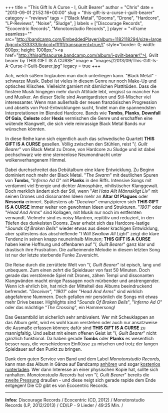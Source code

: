 +++
title = "This Gift Is A Curse - I, Guilt Bearer"
author = "Chris"
date = "2013-09-01 21:52:16+00:00"
slug = "this-gift-is-a-curse-i-guilt-bearer"
category = "reviews"
tags = ["Black Metal", "Dooms", "Drone", "Hardcore", "LP-Reviews", "Noise", "Sludge", ]
labels = ["Discourage Records", "Ecocentric Records", "Monotonstudio Records", ]
player = "<iframe seamless=\"\" src=\"http://bandcamp.com/EmbeddedPlayer/album=1182118294/size=large/bgcol=333333/linkcol=ffffff/transparent=true/\" style=\"border: 0; width: 600px; height: 1008px;\"><a href=\"http://thisgiftisacurse.bandcamp.com/album/i-gvilt-bearer\">I, Gvilt bearer by THIS GIFT IS A CURSE</a></iframe>"
image = "images//2013/09/This-Gift-Is-A-Curse-I-Guilt-Bearer.jpg"
legacy = true
+++

Ach, welch süßem Irrglauben man doch unterliegen kann. "Black Metal" - schwarze Musik. Dabei ist vieles in diesem Genre nur noch Make-Up und optisches Klischee. Vielleicht garniert mit dämlichen Plattitüden. Dass die finstere Musik hingegen mehr durch Attitüde lebt, vergisst so mancher Fan und Musiker. An dieser Stelle sind Avantgardisten und Stil-Mischer viel interessanter. Wenn man außerhalb der neuen französischen Progression und abseits von Post-Entwicklungen sucht, findet man die spannendsten Interpretationen im Blended Hardcore. Bands wie **Tombs**, **Planks**, **Downfall Of Gaia**, **Celeste** oder **Hexis** vermischen die Genre und erschaffen eine wütende Klangwelt, die sich viele reinrassige Black Metal Bands nur wünschen könnten.

In diese Reihe kann sich eigentlich auch das schwedische Quartett **THIS GIFT IS A CURSE** gesellen. Völlig zwischen den Stühlen, reist "_I, Guilt Bearer_" von Black Metal zu Drone, von Hardcore zu Sludge und ist dabei pechschwarz wie eine sternenlose Neumondnacht unter wolkenverhangenem Himmel.

Dabei durchschreitet das Debütalbum eine klare Entwicklung. Zu Beginn dominiert noch mehr der Black Metal. "_The Swarm_" mit deutlichen Spuren von **Tombs**, "_Inferno Ad O_" mit **Planks** in den Riffs. Intensive Songs mit verdammt viel Energie und dichter Atmosphäre, nihilistischer Klanggewalt. Doch merklich ändert sich der Stil, wenn "_Att Hata Allt Männskligt Liv_" mit seinen Drones und dissonanten Ideen mehr an **Altar Of Plagues** oder **Nesseria** erinnert. Spätestens ab "_Deceiver_" emanzipieren sich **THIS GIFT IS A CURSE** immer weiter von gewohnten Ideen und Strukturen. "_1901_" oder "_Head And Arms_" sind Kollagen, mit Musik nur noch im entfernten verwandt. Vielmehr sind es noisy Mantren, repititiv und reduziert, in den Ttiefen des dunkelsten Dooms. Zwar erhebt sich das Hardcore-lastige "_Sounds Of Broken Bells_" wieder etwas aus dieser krachigen Entwicklung, aber spätestens das abschießende "_I Will Swallow All Light_" zeigt die klare Tendenz in seinen knapp neuneinhalb Minuten; **THIS GIFT IS A CURSE** haben keine Hoffnung und offenbaren auf "_I, Guilt Bearer_" ganz klar und drastisch ihre Frustration. Die aufkeimende Melodie in diesem letzten Song ist nur der letzte sterbende Funke Zuversicht.

Die Reise durch die zerrüttete Welt von "_I, Guilt Bearer_" ist episch, lang und unbequem. Zum einen zehrt die Spieldauer von fast 50 Minuten. Doch gerade das verstörende Spiel mit Drones, zähen Tempi und dissonanten Klangwänden macht einige Passagen noch mürbender und anstrengender. Wenn ich ehrlich bin, hat mich der Mittelteil des Albums beeindruckend befremdet. "_Deceiver_", "_1901_" oder "_Head And Arms_" sind wirklich abgefahrene Nummern. Doch gefallen mir persönlich die Songs mit etwas mehr Drive besser. Highlights sind "_Sounds Of Broken Bells_", "_Inferno Ad O_" oder das mächtige "_The Crossing_", ein Hammersong!

Das Gesamtbild ist sicherlich sehr ambivalent. Wer mit Scheuklappen an das Album geht, wird es wohl kaum verstehen oder auch nur ansatzweise die Ausmaße erfassen können; dafür sind **THIS GIFT IS A CURSE** zu mannigfaltig. Und selbst mit einem offenen Geist ist "_I, Guilt Bearer_" nicht gänzlich funktional. Da haben gerade **Tombs** oder **Planks** es wesentlich besser raus, die verschiedenen Einflüsse zu mischen und trotz der langen Spieldauer auf den Punkt zu bringen.

Dank dem guten Service von Band und dem Label _Monotonstudio Records_, kann man das Album in Gänze auf Bandcamp <a href="http://thisgiftisacurse.bandcamp.com/album/i-gvilt-bearer">anhören</a> und sogar <a href="http://monotonstudiorecords.bandcamp.com/album/i-guilt-bearer-lp">kostenlos runterladen</a>. Wer dann Interesse an einer physischen Kopie hat, sollte sich ranhalten. _Monotonstudio Records_ hat von "_I, Guilt Bearer_" bereits die <a href="http://monotonstudio.tictail.com/product/this-gift-is-a-curse-i-guilt-bearer-lp-repress">zweite Pressung</a> draußen - und diese neigt sich gerade rapide dem Ende entgegen! Die CD gibt es von Ecocentric Records.




---
**Infos:**
Discourage Records / Ecocentric (CD, 2012) / Monotonstudio Records (LP, 2012/2013) / 
CD/LP - 9 Lieder / 49:25 Min. / 

